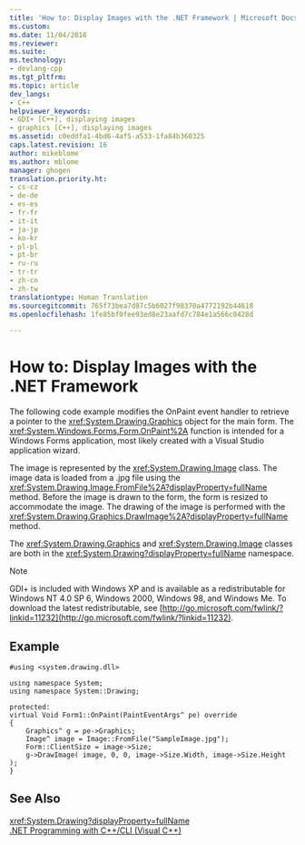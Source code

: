 ```yaml
---
title: 'How to: Display Images with the .NET Framework | Microsoft Docs'
ms.custom: 
ms.date: 11/04/2016
ms.reviewer: 
ms.suite: 
ms.technology:
- devlang-cpp
ms.tgt_pltfrm: 
ms.topic: article
dev_langs:
- C++
helpviewer_keywords:
- GDI+ [C++], displaying images
- graphics [C++], displaying images
ms.assetid: c0eddfa1-4bd6-4af5-a533-1fa84b360325
caps.latest.revision: 16
author: mikeblome
ms.author: mblome
manager: ghogen
translation.priority.ht:
- cs-cz
- de-de
- es-es
- fr-fr
- it-it
- ja-jp
- ko-kr
- pl-pl
- pt-br
- ru-ru
- tr-tr
- zh-cn
- zh-tw
translationtype: Human Translation
ms.sourcegitcommit: 765f73bea7d87c5b6027f98370a4772192b44618
ms.openlocfilehash: 1fe85bf0fee93ed8e23aafd7c784e1a566c0428d

---
```

# How to: Display Images with the .NET Framework
The following code example modifies the OnPaint event handler to retrieve a pointer to the <xref:System.Drawing.Graphics> object for the main form. The <xref:System.Windows.Forms.Form.OnPaint%2A> function is intended for a Windows Forms application, most likely created with a Visual Studio application wizard.  
  
 The image is represented by the <xref:System.Drawing.Image> class. The image data is loaded from a .jpg file using the <xref:System.Drawing.Image.FromFile%2A?displayProperty=fullName> method. Before the image is drawn to the form, the form is resized to accommodate the image. The drawing of the image is performed with the <xref:System.Drawing.Graphics.DrawImage%2A?displayProperty=fullName> method.  
  
 The <xref:System.Drawing.Graphics> and <xref:System.Drawing.Image> classes are both in the <xref:System.Drawing?displayProperty=fullName> namespace.  
  
> [!NOTE]
>  GDI+ is included with Windows XP and is available as a redistributable for Windows NT 4.0 SP 6, Windows 2000, Windows 98, and Windows Me. To download the latest redistributable, see [http://go.microsoft.com/fwlink/?linkid=11232](http://go.microsoft.com/fwlink/?linkid=11232).   
  
## Example  
  
```  
#using <system.drawing.dll>  
  
using namespace System;  
using namespace System::Drawing;  
  
protected:  
virtual Void Form1::OnPaint(PaintEventArgs^ pe) override  
{  
    Graphics^ g = pe->Graphics;  
    Image^ image = Image::FromFile("SampleImage.jpg");  
    Form::ClientSize = image->Size;  
    g->DrawImage( image, 0, 0, image->Size.Width, image->Size.Height );  
}  
```  
  
## See Also  
 <xref:System.Drawing?displayProperty=fullName>   
 [.NET Programming with C++/CLI (Visual C++)](../dotnet/dotnet-programming-with-cpp-cli-visual-cpp.md)


<!--HONumber=Jan17_HO1-->


